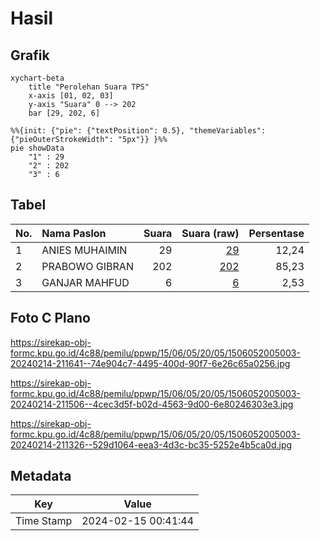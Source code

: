 # Hasil

## Grafik

```mermaid
xychart-beta
    title "Perolehan Suara TPS"
    x-axis [01, 02, 03]
    y-axis "Suara" 0 --> 202
    bar [29, 202, 6]
```

```mermaid
%%{init: {"pie": {"textPosition": 0.5}, "themeVariables": {"pieOuterStrokeWidth": "5px"}} }%%
pie showData
    "1" : 29
    "2" : 202
    "3" : 6
```

## Tabel

| No. | Nama Paslon    | Suara | Suara (raw) | Persentase |
|:--- |:-------------- | -----:| -----------:| ----------:|
| 1   | ANIES MUHAIMIN | 29    | [29][p-1]   | 12,24      |
| 2   | PRABOWO GIBRAN | 202   | [202][p-2]  | 85,23      |
| 3   | GANJAR MAHFUD  | 6     | [6][p-3]    | 2,53       |


[p-1]: https://github.com/gigit-pemilu/pemilu-2024-15-jambi/blob/main/pilpres/hitung-suara/sub/15-jambi/sub/06-tanjung-jabung-barat/sub/05-merlung/sub/2005-penyabungan/sub/003-tps/sub/paslon-1.txt
[p-2]: https://github.com/gigit-pemilu/pemilu-2024-15-jambi/blob/main/pilpres/hitung-suara/sub/15-jambi/sub/06-tanjung-jabung-barat/sub/05-merlung/sub/2005-penyabungan/sub/003-tps/sub/paslon-2.txt
[p-3]: https://github.com/gigit-pemilu/pemilu-2024-15-jambi/blob/main/pilpres/hitung-suara/sub/15-jambi/sub/06-tanjung-jabung-barat/sub/05-merlung/sub/2005-penyabungan/sub/003-tps/sub/paslon-3.txt

## Foto C Plano

https://sirekap-obj-formc.kpu.go.id/4c88/pemilu/ppwp/15/06/05/20/05/1506052005003-20240214-211641--74e904c7-4495-400d-90f7-6e26c65a0256.jpg

https://sirekap-obj-formc.kpu.go.id/4c88/pemilu/ppwp/15/06/05/20/05/1506052005003-20240214-211506--4cec3d5f-b02d-4563-9d00-6e80246303e3.jpg

https://sirekap-obj-formc.kpu.go.id/4c88/pemilu/ppwp/15/06/05/20/05/1506052005003-20240214-211326--529d1064-eea3-4d3c-bc35-5252e4b5ca0d.jpg


## Metadata

| Key        | Value               |
| ---------- | ------------------- |
| Time Stamp | 2024-02-15 00:41:44 |



